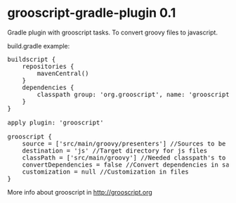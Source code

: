 grooscript-gradle-plugin 0.1
============================

Gradle plugin with grooscript tasks. To convert groovy files to javascript.

build.gradle example:

<pre>
buildscript {
    repositories {
        mavenCentral()
    }
    dependencies {
        classpath group: 'org.grooscript', name: 'grooscript-gradle-plugin', version: '0.1'
    }
}

apply plugin: 'grooscript'

grooscript {
    source = ['src/main/groovy/presenters'] //Sources to be converted
    destination = 'js' //Target directory for js files
    classPath = ['src/main/groovy'] //Needed classpath's to compile source files
    convertDependencies = false //Convert dependencies in same file, by default is false
    customization = null //Customization in files
}
</pre>

More info about grooscript in http://grooscript.org